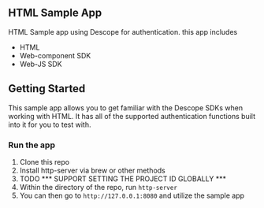 ## HTML Sample App
HTML Sample app using Descope for authentication. this app includes
- HTML
- Web-component SDK
- Web-JS SDK

## Getting Started
This sample app allows you to get familiar with the Descope SDKs when working with HTML. It has all of the supported authentication functions built into it for you to test with.

###  Run the app
1. Clone this repo
2. Install http-server via brew or other methods
3. TODO *** SUPPORT SETTING THE PROJECT ID GLOBALLY ***
4. Within the directory of the repo, run `http-server`
5. You can then go to `http://127.0.0.1:8080` and utilize the sample app

